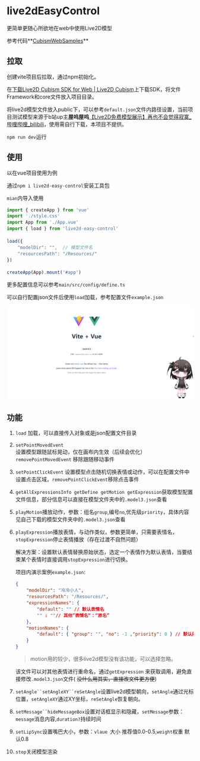# live2dEasyControl

更简单更随心所欲地在web中使用Live2D模型

参考代码**[CubismWebSamples](https://github.com/Live2D/CubismWebSamples)**

## 拉取

创建vite项目后拉取，通过npm初始化。

在[下载Live2D Cubism SDK for Web | Live2D Cubism](https://www.live2d.com/zh-CHS/sdk/download/web/)上下载SDK，将文件Framework和core文件放入项目目录。

将live2d模型文件放入public下，可以参考`default.json`文件内路径设置，当前项目测试模型来源于b站up主**屋呜屋呜**[【Live2D免费模型展示】再也不会觉得寂寞_哔哩哔哩_bilibili](https://www.bilibili.com/video/BV14CWyeREW1/?spm_id_from=333.1387.homepage.video_card.click)，使用需自行下载，本项目不提供。

`npm run dev`运行

## 使用

以在vue项目使用为例

通过`npm i live2d-easy-control`安装工具包

`mian`内导入使用

```TypeScript 
import { createApp } from 'vue'
import './style.css'
import App from './App.vue'
import { load } from 'live2d-easy-control' 

load({
    "modelDir": "",  // 模型文件名
    "resourcesPath": "/Resources/"
})

createApp(App).mount('#app')
```

更多配置信息可以参考`main/src/config/define.ts`

可以自行配置json文件后使用`load`加载，参考配置文件`example.json`

![示例1](./img/示例1.png)

## 功能

1. `load` 加载，可以直接传入对象或是json配置文件目录

2. `setPointMovedEvent` 设置模型跟随鼠标晃动，仅在画布内生效（后续会优化）`removePointMovedEvent` 移除跟随移动事件

3. `setPointClickEvent` 设置模型点击随机切换表情或动作，可以在配置文件中设置点击区域，`removePointClickEvent`移除点击事件

4. `getAllExpressionsInfo getDefine getMotion getExpression`获取模型配置文件信息，部分信息可以直接在模型文件夹中的`.model3.json`查看

5. `playMotion`播放动作，参数：组名`group`,编号`no`,优先级`priority`，具体内容见自己下载的模型文件夹中的`.model3.json`查看

6. `playExpression`播放表情，与动作类似，参数更简单，只需要表情名，`stopExpression`停止表情播放（存在过渡不自然问题）

   解决方案：设置默认表情替换原始状态，选定一个表情作为默认表情，当要结束某个表情时直接调用`stopExpression`进行切换。

   项目内演示案例`example.json`:

   ```json
   {
       "modelDir": "冷冷小人",
       "resourcesPath": "/Resources/",
       "expressionNames": {
           "default": "" // 默认表情名
           "" : ""// 其他”表情名“：“原名”
       },
       "motionNames": {
           "default": { "group": "", "no": -1 ,"priority": 0 } // 默认闲置动作
       }
   }
   ```

   > motion用的较少，很多live2d模型没有该功能，可以选择忽略。

   该文件可以对其他表情进行重命名，通过`getExpression` 来获取调用，避免直接修改`.model3.json`文件( ~~没什么用其实，直接改文件更方便~~)

7. `setAngle``setAngleXY``reSetAngle`设置live2d模型朝向，`setAngle`通过光标位置，`setAngleXY`通过XY坐标，`reSetAngle`恢复朝向。

8. `setMessage``hideMessageBox`设置对话框显示和隐藏，`setMessage`参数：`message`消息内容,`duration?`持续时间

9. `setLipSync`设置嘴巴大小，参数：`vlaue `大小 推荐值0.0-0.5,`weight`权重 默认0.8

10. `stop`关闭模型渲染